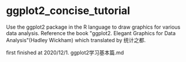 # ggplot2_concise_tutorial
Use the ggplot2 package in the R language to draw graphics for various data analysis. Reference the book "ggplot2. Elegant Graphics for Data Analysis"(Hadley Wickham) which translated by 统计之都.

first finished at 2020/12/1.  ggplot2学习基本篇.md
